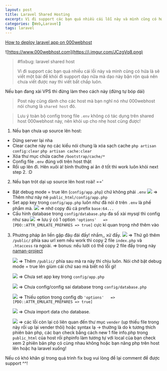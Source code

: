 ```yaml
---
layout: post
title: Laravel Shared Hosting
excerpt: Vì đi support các bạn quá nhiều cái lỗi này và mình cũng có hứa là sẽ viết một bài để khỏi đi support dạo ....
categories: [Web,Laravel]
tags: laravel
---
```



<a target="_blank" href="https://www.kodementor.com/how-to-deploy-laravel-project-in-000webhost/">How to deploy laravel app on 000webhost</a>

![https://www.000webhost.com](https://i.imgur.com/JCzgVq8.png)

> #fixbug: laravel shared host
>
>Vì đi support các bạn quá nhiều cái lỗi này và mình cũng có hứa là sẽ viết một bài để khỏi đi support dạo nữa mà dạo này bận rộn quá nên chưa viết được nay thì viết bất chấp luôn.

Nếu bạn đang xài VPS thì đừng làm theo cách này (đừng tự bóp  dái)
>Post này cũng dành cho các host mà bạn nghĩ nó như 000webhost nói chung là `shared host` đó.

>Lưu ý toàn bộ config trong file `.env` không có tác dụng trên shared host 000webhost này, nên khỏi up cho nhẹ host cũng được!

1. Nếu bạn chưa up source lên host:
+ Dừng server lại nha
+ Clear cache này nọ các kiểu nói chung là xóa sạch cache
`php artisan config:clear` `php artisan cache:clear`
+ Xóa thư mục chứa cache `/bootstrap/cache/*`
+ Config file `.env` đúng với trên host thật
+ Rồi up lên đi. Hên xuôi à! bình thường ai ăn ở tốt thì work luôn khỏi next step 2. :D
2. Nếu bạn trót dại up source lên host roài! =='
+ Bật debug mode = true lên (`config/app.php`) chứ không phải `.env`
	![](https://i.imgur.com/bdL9bpi.png)
	=> Thêm như này nè `public_html/config/app.php`
+ Set app key trong `config/app.php` luôn như đã nói ở trên `.env` là phế phẩm mà.
	![](https://i.imgur.com/rKkXfcP.png)
	=> nhớ copy đủ cả prefix `base:64...`
+ Cấu hình database trong `config/database.php` đa số xài mysql thì config như sau
	![](https://i.imgur.com/g1IUDcQ.png)
	=> lưu ý có 1 option `'options'   => [PDO::ATTR_EMULATE_PREPARES => true]` cực kì quan trọng nhớ thêm vào
3. Phương pháp ăn liền gặp đâu đái đấy! nhầm,, xử đấy.
	![](https://i.imgur.com/bifHN3c.png)
	=> Thử gõ thêm `/public/` phía sau url xem nếu work thì copy 2 file `index.php` và `.htaccess` ra ngoài.
	=> bonus: nếu lười có thể copy 2 file đấy trong này [naman-project](https://bitbucket.org/tahongtrung/naman/src/master/)
	
	![](https://i.imgur.com/LJtSv7S.png)
	=> Thêm `/public/` phía sau mà ra này thì chịu luôn. Nói chớ bật debug mode = true lên giùm cái chứ sao mà biết nó lỗi gì!
	
	![](https://i.imgur.com/scqKYXR.png)
	=> Chưa set app key trong `config/app.php`

	![](https://i.imgur.com/1bqLuXo.png)
	=> Chưa config/config sai database trong `config/database.php`

	![](https://i.imgur.com/hdWlHs5.png)
	=> Thiếu option trong config db `'options'   => [PDO::ATTR_EMULATE_PREPARES => true]`

	![](https://i.imgur.com/xSLMLDr.png)
	=> Chưa import data cho database.
	
	![](https://i.imgur.com/AXOJt6f.png)
	=> các lỗi còn lại có liên quan đến thư mục `vender` (up thiếu file trong này rồi up lại vender thôi) hoặc syntax lạ -> thường là do k tương thích phiên bản php, các bạn check bằng cách new 1 file info.php trong `public_html` của host rồi phpinfo làm tương tự với local của bạn check xem 2 phiên bản php có cùng nhau không hoặc bạn nâng php trên host lên hoặc hạ laravel xuống!
	
Nếu có khó khăn gì trong quá trình fix bug vui lòng để lại comment để được support ^^!
<!-- <p align="center" class="pre">
JS can do everything but take care on how to handle exceptions in your code. Otherwise they go crazy like the panda above.
</p> -->


